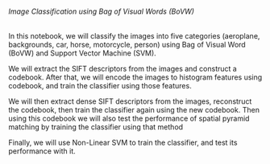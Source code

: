 ###### Image Classification using Bag of Visual Words (BoVW)

In this notebook, we will classify the images into five categories (aeroplane, backgrounds, car, horse, motorcycle, person) using Bag of Visual Word (BoVW) and Support Vector Machine (SVM).

We will extract the SIFT descriptors from the images and construct a codebook. After that, we will encode the images to histogram features using codebook, and train the classifier using those features.

We will then extract dense SIFT descriptors from the images, reconstruct the codebook, then train the classifier again using the new codebook. Then using this codebook we will also test the performance of spatial pyramid matching by training the classifier using that method

Finally, we will use Non-Linear SVM to train the classifier, and test its performance with it.
